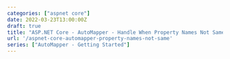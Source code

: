 ```yaml
---
categories: ["aspnet core"]
date: 2022-03-23T13:00:00Z
draft: true
title: "ASP.NET Core - AutoMapper - Handle When Property Names Not Same Between Types"
url: '/aspnet-core-automapper-property-names-not-same'
series: ["AutoMapper - Getting Started"]
---
```


<!--more-->
